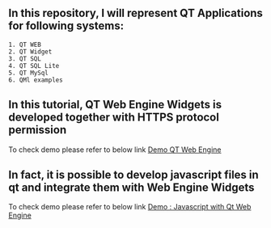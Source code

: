 ## In this repository, I will represent QT Applications for following systems:

```
1. QT WEB
2. QT Widget
3. QT SQL
4. QT SQL Lite
5. QT MySql
6. QMl examples
```

## In this tutorial, QT Web Engine Widgets is developed together with HTTPS protocol permission

To check demo please refer to below link
[Demo QT Web Engine](https://youtu.be/whDdOu7gv1M?si=X3cNSvaxJ-JdseLX)

## In fact, it is possible to develop javascript files in qt and integrate them with Web Engine Widgets
To check demo please refer to below link
[Demo : Javascript with Qt Web Engine](https://youtu.be/dAK0SECBpmg)
